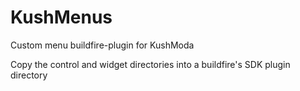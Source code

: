 # KushMenus
Custom menu buildfire-plugin for KushModa

Copy the control and widget directories into a buildfire's SDK plugin directory 
